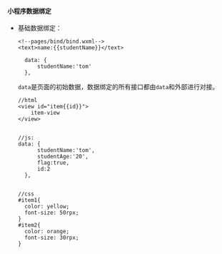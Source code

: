 #### 小程序数据绑定

- 基础数据绑定：

  ```
  <!--pages/bind/bind.wxml-->
  <text>name:{{studentName}}</text>
  ```

  ```
    data: {
        studentName:'tom'
    },
  ```

  `data`是页面的初始数据，数据绑定的所有接口都由`data`和外部进行对接。

    ```
    //html
    <view id="item{{id}}">
        item-view
    </view>
    
    
    //js: 
    data: {
          studentName:'tom',
          studentAge:'20',
          flag:true,
          id:2
      },
      
      
    //css
    #item1{
      color: yellow;
      font-size: 50rpx;
    }
    #item2{
      color: orange;
      font-size: 30rpx;
    }
    ```

